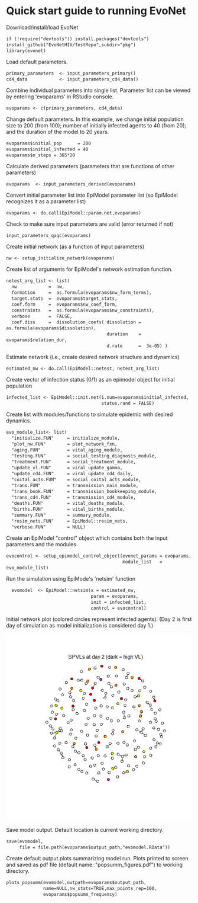 # Quick start guide to running EvoNet 

Download/install/load EvoNet
```{r chunk1, eval=FALSE}
if (!require("devtools")) install.packages("devtools")
install_github("EvoNetHIV/TestRepo",subdir="pkg")
library(evonet)
```

Load default parameters.
```{r chunk2, eval=F}
primary_parameters  <- input_parameters_primary()
cd4_data            <- input_parameters_cd4_data()
```

Combine individual parameters into single list. Parameter list can be viewed by entering 'evoparams' in RStudio console.
```{r chunk3, eval=FALSE}
evoparams <- c(primary_parameters, cd4_data)
```
Change default parameters. In this example, we change initial population size to 200 (from 100); number of initially infected agents to 40 (from 20); and the duration of the model to 20 years.
```{r chunk4, eval=FALSE}
evoparams$initial_pop      = 200
evoparams$initial_infected = 40
evoparams$n_steps = 365*20
```

Calculate derived parameters (parameters that are functions of other parameters)
```{r chunk5, eval=FALSE}
evoparams  <- input_parameters_derived(evoparams)
```
Convert initial parameter list into EpiModel parameter list (so EpiModel recognizes it as a parameter list)
```{r chunk6, eval=FALSE}
evoparams <- do.call(EpiModel::param.net,evoparams)
```
Check to make sure input parameters are valid (error returned if not)
```{r chunk7, eval=FALSE}
input_parameters_qaqc(evoparams)
```
Create initial network (as a function of input parameters)
```{r chunk8, eval=FALSE}
nw <- setup_initialize_network(evoparams)
```
Create list of arguments for EpiModel's network estimation function.
```{r chunk9, eval=FALSE}
netest_arg_list <- list(
  nw            =  nw,
  formation     =  as.formula(evoparams$nw_form_terms),
  target.stats  =  evoparams$target_stats,
  coef.form     =  evoparams$nw_coef_form,
  constraints   =  as.formula(evoparams$nw_constraints),
  verbose       =  FALSE,
  coef.diss     =  dissolution_coefs( dissolution =  as.formula(evoparams$dissolution),
                                      duration    =  evoparams$relation_dur,
                                      d.rate      =  3e-05) )
```
Estimate network (i.e., create desired network structure and dynamics)
```{r chunk10, eval=FALSE}
estimated_nw <- do.call(EpiModel::netest, netest_arg_list)
```
Create vector of infection status (0/1) as an epimodel object for initial population
```{r chunk11, eval=FALSE}
infected_list <- EpiModel::init.net(i.num=evoparams$initial_infected,
                                    status.rand = FALSE)
```
Create list with modules/functions to simulate epidemic with desired dynamics.
```{r chunk12, eval=FALSE}
evo_module_list<- list(
  "initialize.FUN"     = initialize_module,
  "plot_nw.FUN"        = plot_network_fxn,  
  "aging.FUN"          = vital_aging_module,
  "testing.FUN"        = social_testing_diagnosis_module,
  "treatment.FUN"      = social_treatment_module,
  "update_vl.FUN"      = viral_update_gamma,
  "update_cd4.FUN"     = viral_update_cd4_daily, 
  "coital_acts.FUN"    = social_coital_acts_module,
  "trans.FUN"          = transmission_main_module,
  "trans_book.FUN"     = transmission_bookkeeping_module,
  "trans_cd4.FUN"      = transmission_cd4_module,
  "deaths.FUN"         = vital_deaths_module,
  "births.FUN"         = vital_births_module,
  "summary.FUN"        = summary_module,
  "resim_nets.FUN"     = EpiModel::resim_nets,
  "verbose.FUN"        = NULL)
```


Create an EpiModel "control" object which contains both the input parameters and the modules
```{r chunk13, eval=FALSE}
evocontrol <- setup_epimodel_control_object(evonet_params = evoparams,
                                            module_list   = evo_module_list)
```
Run the simulation using EpiMode's 'netsim' function

```{r chunk14, eval=FALSE}
  evomodel  <- EpiModel::netsim(x = estimated_nw,
                                param = evoparams,
                                init = infected_list,
                                control = evocontrol)
```

Initial network plot (colored circles represent infected agents). (Day 2 is first day of simulation as model initialization is considered day 1.)

![](./img/example_initial_network.png)

Save model output. Default location is current working directory.
```{r chunk15, eval=FALSE}
save(evomodel,
     file = file.path(evoparams$output_path,"evomodel.RData"))
```
Create default output plots summarizing model run. Plots printed to screen and saved as pdf file (default name: "popsumm_figures.pdf") to working directory.
```{r chunk16, eval=FALSE}
plots_popsumm(evomodel,outpath=evoparams$output_path,
              name=NULL,nw_stats=TRUE,max_points_rep=100,
              evoparams$popsumm_frequency)
```
